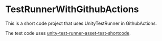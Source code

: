 # TestRunnerWithGithubActions

This is a short code project that uses UnityTestRunner in GithubActions.

The test code uses [unity-test-runner-asset-test-shortcode](https://github.com/baobao/unity-test-runner-asset-test-shortcode).
